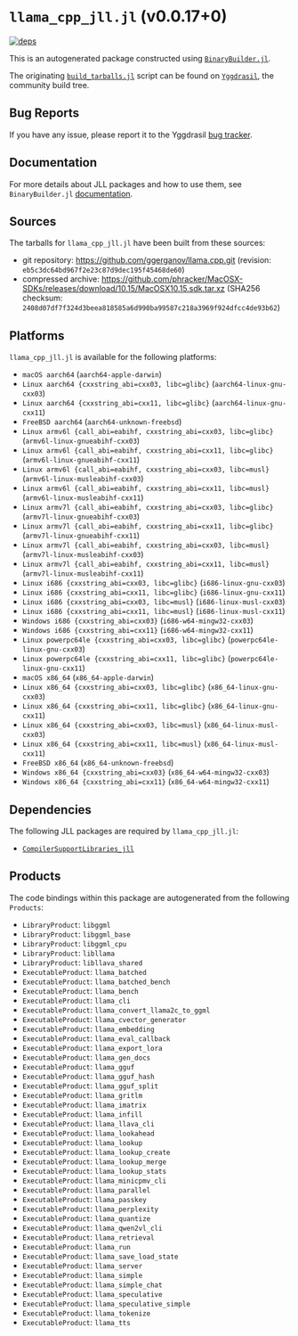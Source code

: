 # `llama_cpp_jll.jl` (v0.0.17+0)

[![deps](https://juliahub.com/docs/llama_cpp_jll/deps.svg)](https://juliahub.com/ui/Packages/General/llama_cpp_jll/)

This is an autogenerated package constructed using [`BinaryBuilder.jl`](https://github.com/JuliaPackaging/BinaryBuilder.jl).

The originating [`build_tarballs.jl`](https://github.com/JuliaPackaging/Yggdrasil/blob/448aed895dc1eb5cd72bdf0db033c5bf41e55fb6/L/llama_cpp/build_tarballs.jl) script can be found on [`Yggdrasil`](https://github.com/JuliaPackaging/Yggdrasil/), the community build tree.

## Bug Reports

If you have any issue, please report it to the Yggdrasil [bug tracker](https://github.com/JuliaPackaging/Yggdrasil/issues).

## Documentation

For more details about JLL packages and how to use them, see `BinaryBuilder.jl` [documentation](https://docs.binarybuilder.org/stable/jll/).

## Sources

The tarballs for `llama_cpp_jll.jl` have been built from these sources:

* git repository: https://github.com/ggerganov/llama.cpp.git (revision: `eb5c3dc64bd967f2e23c87d9dec195f45468de60`)
* compressed archive: https://github.com/phracker/MacOSX-SDKs/releases/download/10.15/MacOSX10.15.sdk.tar.xz (SHA256 checksum: `2408d07df7f324d3beea818585a6d990ba99587c218a3969f924dfcc4de93b62`)

## Platforms

`llama_cpp_jll.jl` is available for the following platforms:

* `macOS aarch64` (`aarch64-apple-darwin`)
* `Linux aarch64 {cxxstring_abi=cxx03, libc=glibc}` (`aarch64-linux-gnu-cxx03`)
* `Linux aarch64 {cxxstring_abi=cxx11, libc=glibc}` (`aarch64-linux-gnu-cxx11`)
* `FreeBSD aarch64` (`aarch64-unknown-freebsd`)
* `Linux armv6l {call_abi=eabihf, cxxstring_abi=cxx03, libc=glibc}` (`armv6l-linux-gnueabihf-cxx03`)
* `Linux armv6l {call_abi=eabihf, cxxstring_abi=cxx11, libc=glibc}` (`armv6l-linux-gnueabihf-cxx11`)
* `Linux armv6l {call_abi=eabihf, cxxstring_abi=cxx03, libc=musl}` (`armv6l-linux-musleabihf-cxx03`)
* `Linux armv6l {call_abi=eabihf, cxxstring_abi=cxx11, libc=musl}` (`armv6l-linux-musleabihf-cxx11`)
* `Linux armv7l {call_abi=eabihf, cxxstring_abi=cxx03, libc=glibc}` (`armv7l-linux-gnueabihf-cxx03`)
* `Linux armv7l {call_abi=eabihf, cxxstring_abi=cxx11, libc=glibc}` (`armv7l-linux-gnueabihf-cxx11`)
* `Linux armv7l {call_abi=eabihf, cxxstring_abi=cxx03, libc=musl}` (`armv7l-linux-musleabihf-cxx03`)
* `Linux armv7l {call_abi=eabihf, cxxstring_abi=cxx11, libc=musl}` (`armv7l-linux-musleabihf-cxx11`)
* `Linux i686 {cxxstring_abi=cxx03, libc=glibc}` (`i686-linux-gnu-cxx03`)
* `Linux i686 {cxxstring_abi=cxx11, libc=glibc}` (`i686-linux-gnu-cxx11`)
* `Linux i686 {cxxstring_abi=cxx03, libc=musl}` (`i686-linux-musl-cxx03`)
* `Linux i686 {cxxstring_abi=cxx11, libc=musl}` (`i686-linux-musl-cxx11`)
* `Windows i686 {cxxstring_abi=cxx03}` (`i686-w64-mingw32-cxx03`)
* `Windows i686 {cxxstring_abi=cxx11}` (`i686-w64-mingw32-cxx11`)
* `Linux powerpc64le {cxxstring_abi=cxx03, libc=glibc}` (`powerpc64le-linux-gnu-cxx03`)
* `Linux powerpc64le {cxxstring_abi=cxx11, libc=glibc}` (`powerpc64le-linux-gnu-cxx11`)
* `macOS x86_64` (`x86_64-apple-darwin`)
* `Linux x86_64 {cxxstring_abi=cxx03, libc=glibc}` (`x86_64-linux-gnu-cxx03`)
* `Linux x86_64 {cxxstring_abi=cxx11, libc=glibc}` (`x86_64-linux-gnu-cxx11`)
* `Linux x86_64 {cxxstring_abi=cxx03, libc=musl}` (`x86_64-linux-musl-cxx03`)
* `Linux x86_64 {cxxstring_abi=cxx11, libc=musl}` (`x86_64-linux-musl-cxx11`)
* `FreeBSD x86_64` (`x86_64-unknown-freebsd`)
* `Windows x86_64 {cxxstring_abi=cxx03}` (`x86_64-w64-mingw32-cxx03`)
* `Windows x86_64 {cxxstring_abi=cxx11}` (`x86_64-w64-mingw32-cxx11`)

## Dependencies

The following JLL packages are required by `llama_cpp_jll.jl`:

* [`CompilerSupportLibraries_jll`](https://github.com/JuliaBinaryWrappers/CompilerSupportLibraries_jll.jl)

## Products

The code bindings within this package are autogenerated from the following `Products`:

* `LibraryProduct`: `libggml`
* `LibraryProduct`: `libggml_base`
* `LibraryProduct`: `libggml_cpu`
* `LibraryProduct`: `libllama`
* `LibraryProduct`: `libllava_shared`
* `ExecutableProduct`: `llama_batched`
* `ExecutableProduct`: `llama_batched_bench`
* `ExecutableProduct`: `llama_bench`
* `ExecutableProduct`: `llama_cli`
* `ExecutableProduct`: `llama_convert_llama2c_to_ggml`
* `ExecutableProduct`: `llama_cvector_generator`
* `ExecutableProduct`: `llama_embedding`
* `ExecutableProduct`: `llama_eval_callback`
* `ExecutableProduct`: `llama_export_lora`
* `ExecutableProduct`: `llama_gen_docs`
* `ExecutableProduct`: `llama_gguf`
* `ExecutableProduct`: `llama_gguf_hash`
* `ExecutableProduct`: `llama_gguf_split`
* `ExecutableProduct`: `llama_gritlm`
* `ExecutableProduct`: `llama_imatrix`
* `ExecutableProduct`: `llama_infill`
* `ExecutableProduct`: `llama_llava_cli`
* `ExecutableProduct`: `llama_lookahead`
* `ExecutableProduct`: `llama_lookup`
* `ExecutableProduct`: `llama_lookup_create`
* `ExecutableProduct`: `llama_lookup_merge`
* `ExecutableProduct`: `llama_lookup_stats`
* `ExecutableProduct`: `llama_minicpmv_cli`
* `ExecutableProduct`: `llama_parallel`
* `ExecutableProduct`: `llama_passkey`
* `ExecutableProduct`: `llama_perplexity`
* `ExecutableProduct`: `llama_quantize`
* `ExecutableProduct`: `llama_qwen2vl_cli`
* `ExecutableProduct`: `llama_retrieval`
* `ExecutableProduct`: `llama_run`
* `ExecutableProduct`: `llama_save_load_state`
* `ExecutableProduct`: `llama_server`
* `ExecutableProduct`: `llama_simple`
* `ExecutableProduct`: `llama_simple_chat`
* `ExecutableProduct`: `llama_speculative`
* `ExecutableProduct`: `llama_speculative_simple`
* `ExecutableProduct`: `llama_tokenize`
* `ExecutableProduct`: `llama_tts`
